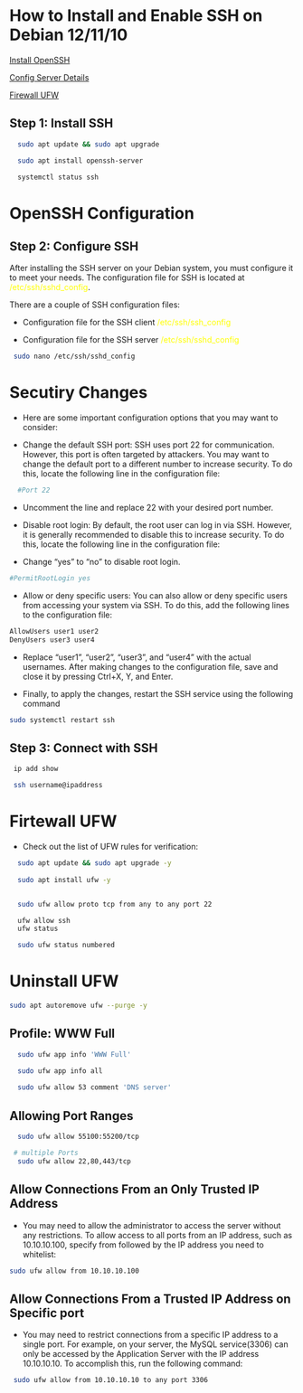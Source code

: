 # How to Install and Enable SSH on Debian 12/11/10

[Install OpenSSH](https://www.linuxcapable.com/how-to-install-and-enable-ssh-on-debian-linux/)

[Config Server Details](https://linuxhint.com/debian-12-enable-ssh-server/)

[Firewall UFW](https://www.zenarmor.com/docs/network-security-tutorials/how-to-set-up-a-firewall-with-ufw-on-debian)

## Step 1: Install SSH

```bash 
  sudo apt update && sudo apt upgrade

  sudo apt install openssh-server

  systemctl status ssh

```
# OpenSSH Configuration

## Step 2: Configure SSH
After installing the SSH server on your Debian system, you must configure it to meet your needs. The configuration file for SSH is located at <span style="color: yellow;">/etc/ssh/sshd_config</span>.

There are a couple of SSH configuration files:

* Configuration file for the SSH client
<span style="color: yellow;">/etc/ssh/ssh_config</span> 

* Configuration file for the SSH server
<span style="color: yellow;">/etc/ssh/sshd_config</span> 

```bash
 sudo nano /etc/ssh/sshd_config
```

# Secutiry Changes
* Here are some important configuration options that you may want to consider:

* Change the default SSH port: SSH uses port 22 for communication. However, this port is often targeted by attackers. You may want to change the default port to a different number to increase security. To do this, locate the following line in the configuration file:
```bash
  #Port 22
```
* Uncomment the line and replace 22 with your desired port number.

* Disable root login: By default, the root user can log in via SSH. However, it is generally recommended to disable this to increase security. To do this, locate the following line in the configuration file:

* Change “yes” to “no” to disable root login.
```bash
#PermitRootLogin yes
```

* Allow or deny specific users: You can also allow or deny specific users from accessing your system via SSH. To do this, add the following lines to the configuration file:
```bash
AllowUsers user1 user2
DenyUsers user3 user4
```

* Replace “user1”, “user2”, “user3”, and “user4” with the actual usernames. After making changes to the configuration file, save and close it by pressing Ctrl+X, Y, and Enter.

* Finally, to apply the changes, restart the SSH service using the following command
```bash
sudo systemctl restart ssh
```

## Step 3: Connect with SSH
```bash
 ip add show

 ssh username@ipaddress
```

# Firtewall UFW
* Check out the list of UFW rules for verification:
```bash
  sudo apt update && sudo apt upgrade -y
  
  sudo apt install ufw -y


  sudo ufw allow proto tcp from any to any port 22

  ufw allow ssh
  ufw status

  sudo ufw status numbered
```

# Uninstall UFW
```bash
sudo apt autoremove ufw --purge -y
```

## Profile: WWW Full
```bash
  sudo ufw app info 'WWW Full'

  sudo ufw app info all
  
  sudo ufw allow 53 comment 'DNS server'
```
## Allowing Port Ranges
```bash
  sudo ufw allow 55100:55200/tcp

 # multiple Ports
  sudo ufw allow 22,80,443/tcp
```
## Allow Connections From an Only Trusted IP Address
* You may need to allow the administrator to access the server without any restrictions. To allow access to all ports from an IP address, such as 10.10.10.100, specify from followed by the IP address you need to whitelist:
```bash
sudo ufw allow from 10.10.10.100
```
 ## Allow Connections From a Trusted IP Address on Specific port
 * You may need to restrict connections from a specific IP address to a single port. For example, on your server, the MySQL service(3306) can only be accessed by the Application Server with the IP address 10.10.10.10. To accomplish this, run the following command:
 ```bash
  sudo ufw allow from 10.10.10.10 to any port 3306
```